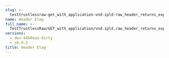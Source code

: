 ```yaml
---
slug: >-
  testtrustlessraw-get_with_application-vnd-ipld-raw_header_returns_expected_caching_headers-header_etag
name: Header Etag
full_name: >-
  TestTrustlessRaw/GET_with_application/vnd.ipld.raw_header_returns_expected_caching_headers/Header_Etag
versions:
  - dev-44b0eaa-dirty
  - v0.0.2
title: Header Etag
---
```


